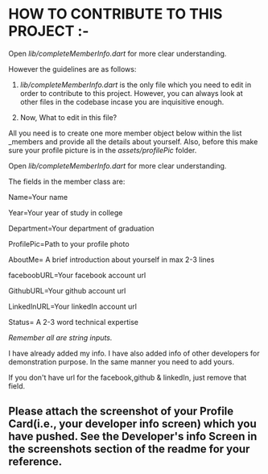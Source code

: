 # HOW TO CONTRIBUTE TO THIS PROJECT :-

Open  *lib/completeMemberInfo.dart*  for more clear understanding.

However the guidelines are as follows:
1)  *lib/completeMemberInfo.dart*   is the only file which you need to edit in order to contribute to this project. However, you can always look at other files in the codebase incase you are inquisitive enough.

2) Now, What to edit in this file?

  All you need is to create one more member object below within the list _members and provide all the details about yourself. Also, before this make sure your profile picture is in the   *assets/profilePic*  folder.  
  
Open  *lib/completeMemberInfo.dart*  for more clear understanding.

The fields in the member class are:

Name=Your name

Year=Your year of study in college

Department=Your department of graduation

ProfilePic=Path to your profile photo

AboutMe= A brief introduction about yourself in max 2-3 lines

faceboobURL=Your facebook account url

GithubURL=Your github account url

LinkedInURL=Your linkedIn account url

Status= A 2-3 word technical expertise



*Remember all are string inputs.*

I have already added my info.  I have also added info of other developers for demonstration purpose. In the same manner you need to add yours.


If you don't have url for the facebook,github & linkedIn, just remove that field.

## Please attach the screenshot of your Profile Card(i.e., your developer info screen) which you have pushed. See the Developer's info Screen in the screenshots section of the readme for your reference.
